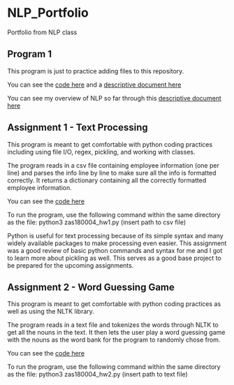 # NLP_Portfolio
Portfolio from NLP class

## Program 1

This program is just to practice adding files to this repository.

You can see the [code here](program1.py) and a [descriptive document here](Sample_Document.pdf)

You can see my overview of NLP so far  through this [descriptive document here](Overview_NLP.pdf)

## Assignment 1 - Text Processing

This program is meant to get comfortable with python coding practices including using file I/O, 
regex, pickling, and working with classes.

The program reads in a csv file containing employee information (one per line) and parses the info
line by line to make sure all the info is formatted correctly. It returns a dictionary containing all the 
correctly formatted employee information.

You can see the [code here](NLP_Homework1/zas180004_hw1.py)

To run the program, use the following command within the same directory as the file:
python3 zas180004_hw1.py (insert path to csv file)

Python is useful for text processing because of its simple syntax and many widely
available packages to make processing even easier. This assignment was a good review
of basic python commands and syntax for me and I got to learn more about pickling as well.
This serves as a good base project to be prepared for the upcoming assignments.


## Assignment 2 - Word Guessing Game

This program is meant to get comfortable with python coding practices as well as using the NLTK library.

The program reads in a text file and tokenizes the words through NLTK to get all the nouns
in the text. It then lets the user play a word guessing game with the nouns as the word bank
for the program to randomly chose from.

You can see the [code here](NLP_Homework2/zas180004_hw2.py)

To run the program, use the following command within the same directory as the file:
python3 zas180004_hw2.py (insert path to text file)